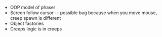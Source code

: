 * OOP model of phaser
* Screen follow cursor -- possible bug because when you move mouse, creep spawn is different
* Object factories
* Creeps logic is in creeps